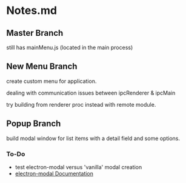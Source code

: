 # Notes.md

## Master Branch

still has mainMenu.js (located in the main process)

## New Menu Branch
create custom menu for application.

dealing with communication issues between
ipcRenderer & ipcMain

try building from renderer proc instead with remote module.

## Popup Branch
build modal window for list items
with a detail field and some options.

### To-Do

- test electron-modal versus 'vanilla' modal creation
- [electron-modal Documentation](https://www.npmjs.com/package/electron-modal)
